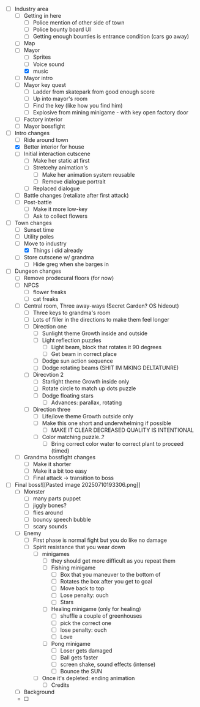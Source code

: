 - [ ] Industry area
	- [ ] Getting in here
		- [ ] Police mention of other side of town
		- [ ] Police bounty board UI
		- [ ] Getting enough bounties is entrance condition (cars go away)
	- [ ] Map
	- [ ] Mayor
		- [ ] Sprites
		- [ ] Voice sound
		- [x] music
	- [ ] Mayor intro
	- [ ] Mayor key quest
		- [ ] Ladder from skatepark from good enough score
		- [ ] Up into mayor's room
		- [ ] Find the key (like how you find him)
		- [ ] Explosive from mining minigame - with key open factory door
	- [ ] Factory interior
	- [ ] Mayor bossfight
- [ ] Intro changes
	- [ ] Ride around town
	- [x] Better interior for house
	- [ ] Initial interaction cutscene
		- [ ] Make her static at first
		- [ ] Stretcehy animation's
			- [ ] Make her animation system reusable
			- [ ] Remove dialogue portrait
		- [ ] Replaced dialogue
	- [ ] Battle changes (retaliate after first attack)
	- [ ] Post-battle
		- [ ] Make it more low-key
		- [ ] Ask to collect flowers
- [ ] Town changes
	- [ ] Sunset time
	- [ ] Utility poles
	- [ ] Move to industry
		- [x] Things i did already
	- [ ] Store cutscene w/ grandma
		- [ ] Hide greg when she barges in
- [ ] Dungeon changes
	- [ ] Remove prodecural floors (for now)
	- [ ] NPCS
		- [ ] flower freaks
		- [ ] cat freaks
	- [ ] Central room, Three away-ways (Secret Garden? OS hideout)
		- [ ] Three keys to grandma's room
		- [ ] Lots of filler in the directions to make them feel longer
		- [ ] Direction one
			- [ ] Sunlight theme
			Growth inside and outside
			- [ ] Light reflection puzzles
				- [ ] Light beam, block that rotates it 90 degrees
				- [ ] Get beam in correct place
			- [ ] Dodge sun action sequence
			- [ ] Dodge rotating beams (SHIT IM MKING DELTATUNRE)
		- [ ] Direcvtion 2
			- [ ] Starlight theme
			Growth inside only
			- [ ] Rotate circle to match up dots puzzle
			- [ ] Dodge floating stars
				- [ ] Advances: parallax, rotating
		- [ ] Direction three
			- [ ] Life/love theme
			Growth outside only
			- [ ] Make this one short and underwhelming if possible
				- [ ] MAKE IT CLEAR DECREASED QUALITY IS INTENTIONAL
			- [ ] Color matching puzzle..?
				- [ ] Bring correct color water to correct plant to proceed (timed)
	- [ ] Grandma bossfight changes
		- [ ] Make it shorter
		- [ ] Make it a bit too easy
		- [ ] Final attack -> transition to boss
- [ ] Final boss![[Pasted image 20250710193306.png]]
	- [ ] Monster
		- [ ] many parts puppet
		- [ ] jiggly bones?
		- [ ] flies around
		- [ ] bouncy speech bubble
		- [ ] scary sounds
	- [ ] Enemy
		- [ ] First phase is normal fight but you do like no damage
		- [ ] Spirit resistance that you wear down
			- [ ] minigames
				- [ ] they should get more difficult as you repeat them
				- [ ] Fishing minigame
					- [ ] Box that you maneuver to the bottom of
					- [ ] Rotates the box after you get to goal
					- [ ] Move back to top
					- [ ] Lose penalty: ouch
					- [ ] Stars
				- [ ] Healing minigame (only for healing)
					- [ ] shuffle a couple of greenhouses
					- [ ] pick the correct one
					- [ ] lose penalty: ouch
					- [ ] Love
				- [ ] Pong minigame
					- [ ] Loser gets damaged
					- [ ] Ball gets faster
					- [ ] screen shake, sound effects (intense)
					- [ ] Bounce the SUN
			- [ ] Once it's depleted: ending animation
				- [ ] Credits
	- [ ] Background
	- [ ] 